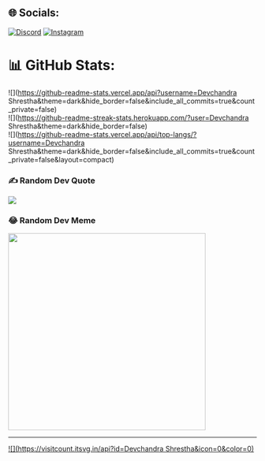 

## 🌐 Socials:
[![Discord](https://img.shields.io/badge/Discord-%237289DA.svg?logo=discord&logoColor=white)](https://discord.gg/undefined_) [![Instagram](https://img.shields.io/badge/Instagram-%23E4405F.svg?logo=Instagram&logoColor=white)](https://instagram.com/@devasdeveloper) 
# 📊 GitHub Stats:
![](https://github-readme-stats.vercel.app/api?username=Devchandra Shrestha&theme=dark&hide_border=false&include_all_commits=true&count_private=false)<br/>
![](https://github-readme-streak-stats.herokuapp.com/?user=Devchandra Shrestha&theme=dark&hide_border=false)<br/>
![](https://github-readme-stats.vercel.app/api/top-langs/?username=Devchandra Shrestha&theme=dark&hide_border=false&include_all_commits=true&count_private=false&layout=compact)

### ✍️ Random Dev Quote
![](https://quotes-github-readme.vercel.app/api?type=vetical&theme=radical)

### 😂 Random Dev Meme
<img src='https://randommeme-five.vercel.app/' style="height: 400px;"/>

---
[![](https://visitcount.itsvg.in/api?id=Devchandra Shrestha&icon=0&color=0)](https://visitcount.itsvg.in)

<!-- Proudly created with GPRM ( https://gprm.itsvg.in ) -->
